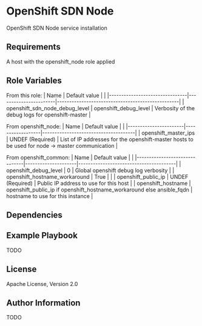OpenShift SDN Node
==================

OpenShift SDN Node service installation

Requirements
------------

A host with the openshift_node role applied

Role Variables
--------------

From this role:
| Name                           | Default value         |                                                  |
|--------------------------------|-----------------------|--------------------------------------------------|
| openshift_sdn_node_debug_level | openshift_debug_level | Verbosity of the debug logs for openshift-master |


From openshift_node:
| Name                  | Default value    |                                      |
|-----------------------|------------------|--------------------------------------|
| openshift_master_ips  | UNDEF (Required) | List of IP addresses for the openshift-master hosts to be used for node -> master communication |


From openshift_common:
| Name                          | Default value       |                                        |
|-------------------------------|---------------------|----------------------------------------|
| openshift_debug_level         | 0                   | Global openshift debug log verbosity   |
| openshift_hostname_workaround | True                |                                        |
| openshift_public_ip           | UNDEF (Required)    | Public IP address to use for this host |
| openshift_hostname            | openshift_public_ip if openshift_hostname_workaround else ansible_fqdn | hostname to use for this instance |

Dependencies
------------


Example Playbook
----------------

TODO

License
-------

Apache License, Version 2.0

Author Information
------------------

TODO

